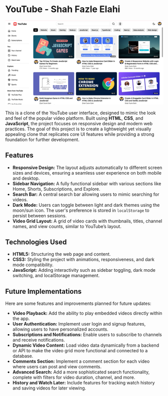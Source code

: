 # YouTube - Shah Fazle Elahi

![YouTube Clone Cover](images/cover.png)

This is a clone of the YouTube user interface, designed to mimic the look and feel of the popular video platform. Built using **HTML**, **CSS**, and **JavaScript**, the project focuses on responsive design and modern web practices. The goal of this project is to create a lightweight yet visually appealing clone that replicates core UI features while providing a strong foundation for further development.

## Features
- **Responsive Design:** The layout adjusts automatically to different screen sizes and devices, ensuring a seamless user experience on both mobile and desktop.
- **Sidebar Navigation:** A fully functional sidebar with various sections like Home, Shorts, Subscriptions, and Explore.
- **Search Bar:** A central search bar allowing users to mimic searching for videos.
- **Dark Mode:** Users can toggle between light and dark themes using the moon/sun icon. The user's preference is stored in `localStorage` to persist between sessions.
- **Video Grid Layout:** A grid of video cards with thumbnails, titles, channel names, and view counts, similar to YouTube’s layout.

## Technologies Used
- **HTML5:** Structuring the web page and content.
- **CSS3:** Styling the project with animations, responsiveness, and dark mode compatibility.
- **JavaScript:** Adding interactivity such as sidebar toggling, dark mode switching, and localStorage management.

## Future Implementations
Here are some features and improvements planned for future updates:
- **Video Playback:** Add the ability to play embedded videos directly within the app.
- **User Authentication:** Implement user login and signup features, allowing users to have personalized accounts.
- **Subscriptions and Notifications:** Enable users to subscribe to channels and receive notifications.
- **Dynamic Video Content:** Load video data dynamically from a backend or API to make the video grid more functional and connected to a database.
- **Comments Section:** Implement a comment section for each video where users can post and view comments.
- **Advanced Search:** Add a more sophisticated search functionality, complete with filters for video duration, channel, and more.
- **History and Watch Later:** Include features for tracking watch history and saving videos for later viewing.
